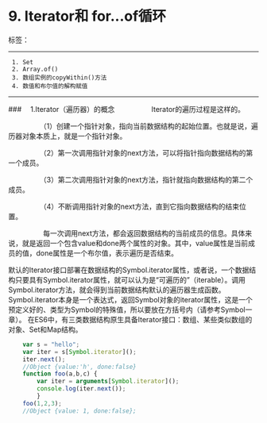 ﻿# 9. Iterator和 for...of循环

标签： 

---

```
 1. Set
 2. Array.of()
 3. 数组实例的copyWithin()方法
 4. 数值和布尔值的解构赋值
```
 ---

###　     1.Iterator（遍历器）的概念
　　　　　Iterator的遍历过程是这样的。

　　　　　（1）创建一个指针对象，指向当前数据结构的起始位置。也就是说，遍历器对象本质上，就是一个指针对象。

　　　　　（2）第一次调用指针对象的next方法，可以将指针指向数据结构的第一个成员。

　　　　　（3）第二次调用指针对象的next方法，指针就指向数据结构的第二个成员。

　　　　　（4）不断调用指针对象的next方法，直到它指向数据结构的结束位置。

　　　　　每一次调用next方法，都会返回数据结构的当前成员的信息。具体来说，就是返回一个包含value和done两个属性的对象。其中，value属性是当前成员的值，done属性是一个布尔值，表示遍历是否结束。

默认的Iterator接口部署在数据结构的Symbol.iterator属性，或者说，一个数据结构只要具有Symbol.iterator属性，就可以认为是“可遍历的”（iterable）。调用Symbol.iterator方法，就会得到当前数据结构默认的遍历器生成函数。Symbol.iterator本身是一个表达式，返回Symbol对象的iterator属性，这是一个预定义好的、类型为Symbol的特殊值，所以要放在方括号内（请参考Symbol一章）。
在ES6中，有三类数据结构原生具备Iterator接口：数组、某些类似数组的对象、Set和Map结构。
```javascript
    var s = "hello";
    var iter = s[Symbol.iterator]();
    iter.next();
    //Object {value:'h', done:false}
    function foo(a,b,c) {
        var iter = arguments[Symbol.iterator]();
        console.log(iter.next());
        }
    foo(1,2,3);
    //Object {value: 1, done:false};
```



